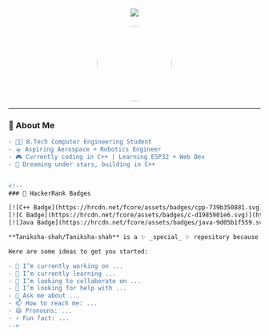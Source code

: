 <!-- Profile Header -->
<h1 align="center">
  <img src="https://readme-typing-svg.herokuapp.com?font=Press+Start+2P&size=16&duration=3000&color=FF5F5F&center=true&vCenter=true&width=800&height=45&lines=Hi+I'm+Taniksha+%F0%9F%91%8B;Engineering+my+way+through+code%2C+stars+%26+robots+%E2%9C%A8;" />
</h1>

<!-- 8-bit Pixel Avatar (Optional) -->
<p align="center">
  <img src="https://avatars.githubusercontent.com/u/00000000?v=4" width="150" style="border-radius:50%;" />
</p>

---

### 🎯 About Me
```diff
- 👩‍💻 B.Tech Computer Engineering Student
- 🛸 Aspiring Aerospace + Robotics Engineer
- 🎮 Currently coding in C++ | Learning ESP32 + Web Dev
- 🌌 Dreaming under stars, building in C++


<!--
### 🏅 HackerRank Badges

[![C++ Badge](https://hrcdn.net/fcore/assets/badges/cpp-739b350881.svg)](https://www.hackerrank.com/tanikshashah2409)
[![C Badge](https://hrcdn.net/fcore/assets/badges/c-d1985901e6.svg)](https://www.hackerrank.com/tanikshashah2409)
[![Java Badge](https://hrcdn.net/fcore/assets/badges/java-9d05b1f559.svg)](https://www.hackerrank.com/tanikshashah2409)

**Taniksha-shah/Taniksha-shah** is a ✨ _special_ ✨ repository because its `README.md` (this file) appears on your GitHub profile.

Here are some ideas to get you started:

- 🔭 I’m currently working on ...
- 🌱 I’m currently learning ...
- 👯 I’m looking to collaborate on ...
- 🤔 I’m looking for help with ...
- 💬 Ask me about ...
- 📫 How to reach me: ...
- 😄 Pronouns: ...
- ⚡ Fun fact: ...
-->
